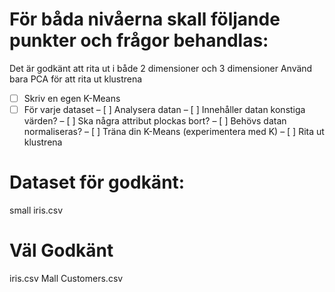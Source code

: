 # För båda nivåerna skall följande punkter och frågor behandlas:
Det är godkänt att rita ut i både 2 dimensioner och 3 dimensioner
Använd bara PCA för att rita ut klustrena

- [ ] Skriv en egen K-Means
- [ ] För varje dataset
    – [ ] Analysera datan
        – [ ] Innehåller datan konstiga värden?
        – [ ] Ska några attribut plockas bort?
        – [ ] Behövs datan normaliseras?
    – [ ] Träna din K-Means (experimentera med K)
    – [ ] Rita ut klustrena

# Dataset för godkänt:
small iris.csv

# Väl Godkänt
iris.csv
Mall Customers.csv